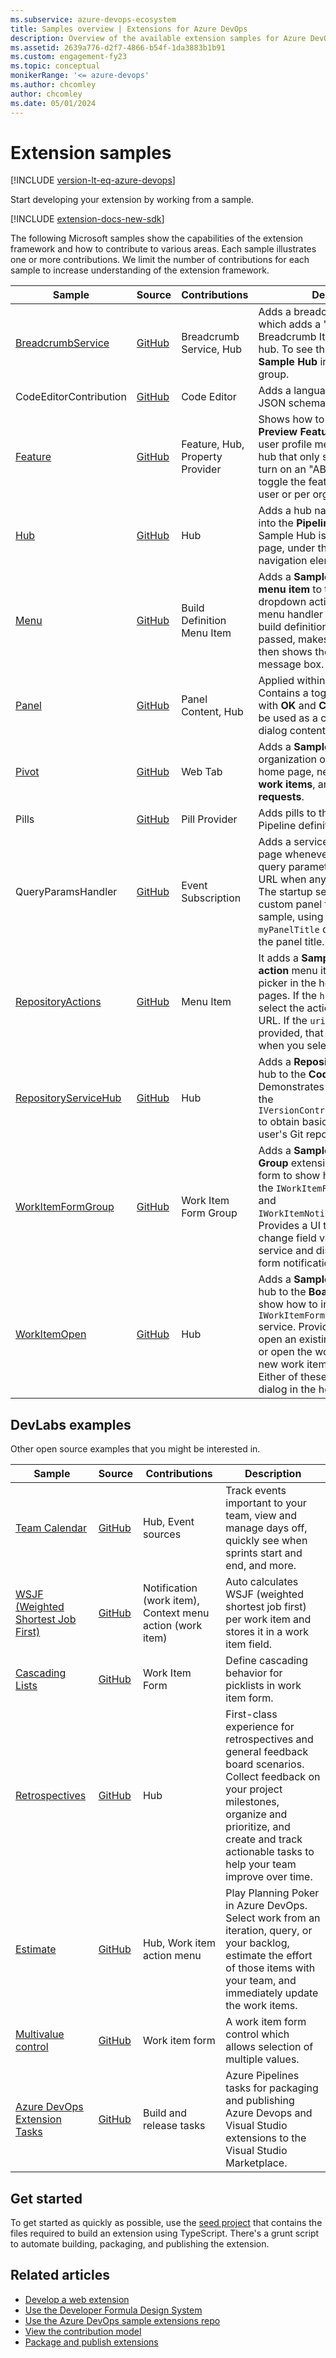 ```yaml
---
ms.subservice: azure-devops-ecosystem
title: Samples overview | Extensions for Azure DevOps
description: Overview of the available extension samples for Azure DevOps, including a description, the link to the repo and the contributions they touch.
ms.assetid: 2639a776-d2f7-4866-b54f-1da3883b1b91
ms.custom: engagement-fy23
ms.topic: conceptual
monikerRange: '<= azure-devops'
ms.author: chcomley
author: chcomley
ms.date: 05/01/2024
---
```


# Extension samples

[!INCLUDE [version-lt-eq-azure-devops](../../includes/version-lt-eq-azure-devops.md)]

Start developing your extension by working from a sample. 

[!INCLUDE [extension-docs-new-sdk](../../includes/extension-docs-new-sdk.md)]

The following Microsoft samples show the capabilities of the extension framework and how to contribute to various areas. Each sample illustrates one or more contributions. We limit the number of contributions for each sample to increase understanding of the extension framework.

| Sample | Source | Contributions | Description |
|--------|-------|---------------|-------------|
| [BreadcrumbService](./add-hub.md) | [GitHub](https://github.com/microsoft/azure-devops-extension-sample/tree/master/src/Samples/BreadcrumbService) | Breadcrumb Service, Hub | Adds a breadcrumb service, which adds a "Sample Breadcrumb Item" to the sample hub. To see this item, go to the **Sample Hub** in the **Pipelines** hub group. |
| CodeEditorContribution | [GitHub](https://github.com/microsoft/azure-devops-extension-sample/tree/master/src/Samples/CodeEditorContribution) | Code Editor | Adds a language definition and a JSON schema for the code editor. |
| [Feature](./add-hub.md) | [GitHub](https://github.com/microsoft/azure-devops-extension-sample/tree/master/src/Samples/Feature) | Feature, Hub, Property Provider | Shows how to hook into the **Preview Features** panel under the user profile menu. Adds a simple hub that only shows when you turn on an "ABC" feature. You can toggle the feature on and off, per user or per organization. |
| [Hub](./add-hub.md) | [GitHub](https://github.com/microsoft/azure-devops-extension-sample/tree/master/src/Samples/Hub) | Hub | Adds a hub named **Sample Hub** into the **Pipelines** hub group. The Sample Hub is on a project-level page, under the **Pipelines** navigation element. |
| [Menu](./add-action.md) | [GitHub](https://github.com/microsoft/azure-devops-extension-sample/tree/master/src/Samples/Menu) | Build Definition Menu Item | Adds a **Sample build definition menu item** to the **Builds** hub in the dropdown actions menu. The menu handler gets the current build definition from the context passed, makes a REST call, and then shows the result in a message box. |
| [Panel](./add-hub.md) | [GitHub](https://github.com/microsoft/azure-devops-extension-sample/tree/master/src/Samples/Panel) | Panel Content, Hub | Applied within the **Hub** sample. Contains a toggle button along with **OK** and **Cancel** buttons. Can be used as a custom panel or dialog content. |
| [Pivot](./add-hub.md) | [GitHub](https://github.com/microsoft/azure-devops-extension-sample/tree/master/src/Samples/Pivot) | Web Tab | Adds a **Sample Pivot** tab to the organization or project collection home page, next to **Projects**, **My work items**, and **My pull requests**. |
| Pills | [GitHub](https://github.com/microsoft/azure-devops-extension-sample/tree/master/src/Samples/Pills) | Pill Provider | Adds pills to the title of the Pipeline definition (Runs) page. |
| QueryParamsHandler | [GitHub](https://github.com/microsoft/azure-devops-extension-sample/tree/master/src/Samples/QueryParamsHandler) | Event Subscription | Adds a service that loads on any page whenever a `showMyPanel` query parameter presents in the URL when any page gets loaded. The startup service shows the custom panel from the Panel sample, using an optional `myPanelTitle` query parameter as the panel title. |
| [RepositoryActions](./add-action.md) | [GitHub](https://github.com/microsoft/azure-devops-extension-sample/tree/master/src/Samples/RepositoryActions) | Menu Item | It adds a **Sample repository action** menu item to the repository picker in the header of code hub pages. If the `href` property shows, select the action to go to the given URL. If the `uri` property is provided, that code executes when you select the action. |
| [RepositoryServiceHub](./add-hub.md) | [GitHub](https://github.com/microsoft/azure-devops-extension-sample/tree/master/src/Samples/Feature) | Hub | Adds a **Repository Information** hub to the **Code** hub group. Demonstrates how to interact with the `IVersionControlRepositoryService` to obtain basic information about a user's Git repository. |
| [WorkItemFormGroup](./custom-control.md) | [GitHub](https://github.com/microsoft/azure-devops-extension-sample/tree/master/src/Samples/WorkItemFormGroup) | Work Item Form Group | Adds a **Sample WorkItem Form Group** extension to the work item form to show how to interact with the `IWorkItemFormService` service and `IWorkItemNotificationListener`. Provides a UI to show case how to change field values using the form service and displaying work item form notification events. |
| [WorkItemOpen](./add-hub.md) | [GitHub](https://github.com/microsoft/azure-devops-extension-sample/tree/master/src/Samples/WorkItemOpen) | Hub | Adds a **Sample WorkItem Open** hub to the **Boards** hub group to show how to interact with the `IWorkItemFormNavigationService` service. Provides a UI for you to open an existing work item by ID, or open the work item form for a new work item by work item type. Either of these options open a dialog in the host frame. |


## DevLabs examples

Other open source examples that you might be interested in.

| Sample | Source | Contributions | Description |
|--------|-------|---------------|-------------|
| [Team Calendar](https://marketplace.visualstudio.com/items?itemName=ms-devlabs.team-calendar) | [GitHub](https://github.com/Microsoft/vsts-team-calendar) | Hub, Event sources | Track events important to your team, view and manage days off, quickly see when sprints start and end, and more. |
| [WSJF (Weighted Shortest Job First)](https://marketplace.visualstudio.com/items?itemName=MS-Agile-SAFe.WSJF-extension) | [GitHub](https://github.com/Microsoft/vsts-wsjf-extension) | Notification (work item), Context menu action (work item) | Auto calculates WSJF (weighted shortest job first) per work item and stores it in a work item field. |
| [Cascading Lists](https://marketplace.visualstudio.com/items?itemName=ms-devlabs.cascading-picklists-extension) | [GitHub](https://github.com/microsoft/azure-devops-extension-cascading-picklist) | Work Item Form | Define cascading behavior for picklists in work item form. |
| [Retrospectives](https://marketplace.visualstudio.com/items?itemName=ms-devlabs.team-retrospectives) | [GitHub](https://github.com/microsoft/vsts-extension-retrospectives) | Hub | First-class experience for retrospectives and general feedback board scenarios. Collect feedback on your project milestones, organize and prioritize, and create and track actionable tasks to help your team improve over time. |
| [Estimate](https://marketplace.visualstudio.com/items?itemName=ms-devlabs.estimate) | [GitHub](https://github.com/microsoft/azure-boards-estimate) | Hub, Work item action menu| Play Planning Poker in Azure DevOps. Select work from an iteration, query, or your backlog, estimate the effort of those items with your team, and immediately update the work items. |
| [Multivalue control](https://marketplace.visualstudio.com/items?itemName=ms-devlabs.vsts-extensions-multivalue-control) | [GitHub](https://github.com/Microsoft/vsts-extension-multivalue-control) | Work item form | A work item form control which allows selection of multiple values. |
| [Azure DevOps Extension Tasks](https://marketplace.visualstudio.com/items?itemName=ms-devlabs.vsts-developer-tools-build-tasks) | [GitHub](https://github.com/Microsoft/azure-devops-extension-tasks) | Build and release tasks | Azure Pipelines tasks for packaging and publishing Azure Devops and Visual Studio extensions to the Visual Studio Marketplace. |

## Get started

To get started as quickly as possible, use the [seed project](https://github.com/cschleiden/vsts-extension-ts-seed-simple) that contains the files required to build an extension using TypeScript. There's a grunt script to automate building, packaging, and publishing the extension.

## Related articles

- [Develop a web extension](../get-started/node.md)
- [Use the Developer Formula Design System](https://developer.microsoft.com/azure-devops/)
- [Use the Azure DevOps sample extensions repo](https://github.com/Microsoft/azure-devops-extension-sample)
- [View the contribution model](../develop/contributions-overview.md)
- [Package and publish extensions](../publish/overview.md)
